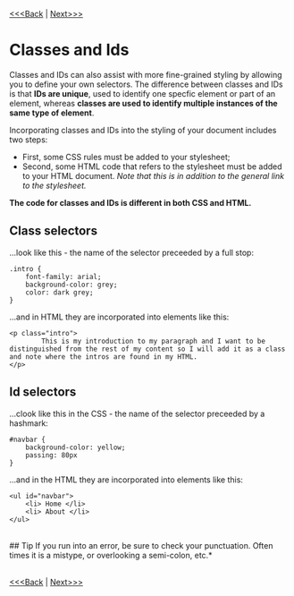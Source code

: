 [<<<Back](filter.md) | [Next>>>](selectors.md)

# Classes and Ids

Classes and IDs can also assist with more fine-grained styling by allowing you to define your own selectors. The difference between classes and IDs is that **IDs are unique**, used to identify one specfic element or part of an element, whereas **classes are used to identify multiple instances of the same type of element**.

Incorporating classes and IDs into the styling of your document includes two steps: 

<ul>
	<li> First, some CSS rules must be added to your stylesheet; </li>
	<li> Second, some HTML code that refers to the stylesheet must be added to your HTML document. <i> Note that this is in addition to the general link to the stylesheet.</i> </li>
</ul>

**The code for classes and IDs is different in both CSS and HTML.**

## Class selectors
...look like this - the name of the selector preceeded by a full stop:

```
.intro {
	font-family: arial;
	background-color: grey;
	color: dark grey;
}
```

...and in HTML they are incorporated into elements like this:

```
<p class="intro">
		This is my introduction to my paragraph and I want to be distinguished from the rest of my content so I will add it as a class and note where the intros are found in my HTML.
</p>
```

## Id selectors 
...clook like this in the CSS - the name of the selector preceeded by a hashmark:

```
#navbar {
	background-color: yellow;
	passing: 80px
}
```

...and in the HTML they are incorporated into elements like this:

```
<ul id="navbar">
	<li> Home </li>
	<li> About </li>
</ul>
```
<br/>
## Tip
If you run into an error, be sure to check your punctuation. Often times it is a mistype, or overlooking a semi-colon, etc.*
<br/>
<br/>

[<<<Back](filter.md) | [Next>>>](selectors.md)